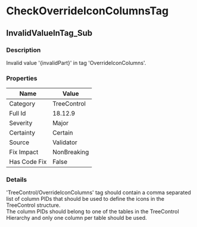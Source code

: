 ﻿---  
uid: Validator_18_12_9  
---

# CheckOverrideIconColumnsTag

## InvalidValueInTag\_Sub

### Description

Invalid value '{invalidPart}' in tag 'OverrideIconColumns'.

### Properties

| Name         | Value       |
| ------------ | ----------- |
| Category     | TreeControl |
| Full Id      | 18.12.9     |
| Severity     | Major       |
| Certainty    | Certain     |
| Source       | Validator   |
| Fix Impact   | NonBreaking |
| Has Code Fix | False       |

### Details

'TreeControl\/OverrideIconColumns' tag should contain a comma separated list of column PIDs that should be used to define the icons in the TreeControl structure.  
The column PIDs should belong to one of the tables in the TreeControl Hierarchy and only one column per table should be used.
